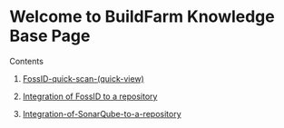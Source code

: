 # Welcome to BuildFarm Knowledge Base Page

Contents

1. [FossID-quick-scan-(quick-view)](./FossID-quick-scan-%28quick-view%29.md)

2. [Integration of FossID to a repository](./Integration-of-FossID-to-a-repository.md)

3. [Integration-of-SonarQube-to-a-repository](./Integration-of-SonarQube-to-a-repository.md)



